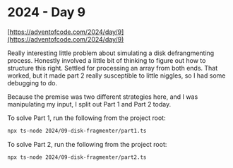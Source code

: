 # 2024 - Day 9

[https://adventofcode.com/2024/day/9](https://adventofcode.com/2024/day/9)

Really interesting little problem about simulating a disk defrangmenting
process. Honestly involved a little bit of thinking to figure out how to
structure this right. Settled for processing an array from both ends. That
worked, but it made part 2 really susceptible to little niggles, so I had
some debugging to do.

Because the premise was two different strategies here, and I was manipulating
my input, I split out Part 1 and Part 2 today.

To solve Part 1, run the following from the project root:

```sh
npx ts-node 2024/09-disk-fragmenter/part1.ts
```

To solve Part 2, run the following from the project root:

```sh
npx ts-node 2024/09-disk-fragmenter/part2.ts
```

